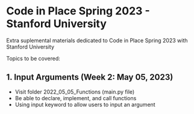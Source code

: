 # Code in Place Spring 2023 - Stanford University

Extra suplemental materials dedicated to Code in Place Spring 2023 with Stanford University

Topics to be covered:
## 1. Input Arguments (Week 2: May 05, 2023) ##
  - Visit folder 2022\_05\_05_Functions (main.py file)
  - Be able to declare, implement, and call functions
  - Using input keyword to allow users to input an argument
